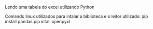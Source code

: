Lendo uma tabela do excel utilizando Python

Comando linux utilizados para intalar a biblioteca e o leitor utilizado:
pip install pandas
pip intall openpyxl
